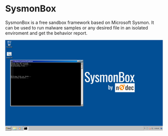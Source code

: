 # SysmonBox

SysmonBox is a free sandbox framework based on Microsoft Sysmon. It can be used to run malware samples or any desired file in an isolated enviroment and get the behavior report.

![sandbox](doc/4.png)
